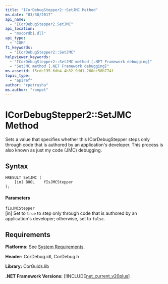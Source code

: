 ```yaml
---
title: "ICorDebugStepper2::SetJMC Method"
ms.date: "03/30/2017"
api_name: 
  - "ICorDebugStepper2.SetJMC"
api_location: 
  - "mscordbi.dll"
api_type: 
  - "COM"
f1_keywords: 
  - "ICorDebugStepper2::SetJMC"
helpviewer_keywords: 
  - "ICorDebugStepper2::SetJMC method [.NET Framework debugging]"
  - "SetJMC method [.NET Framework debugging]"
ms.assetid: f5cdc135-6db4-4b32-9dd1-260ec58b774f
topic_type: 
  - "apiref"
author: "rpetrusha"
ms.author: "ronpet"
---
```

# ICorDebugStepper2::SetJMC Method
Sets a value that specifies whether this ICorDebugStepper steps only through code that is authored by an application's developer. This process is also known as just my code (JMC) debugging.  
  
## Syntax  
  
```  
HRESULT SetJMC (  
    [in] BOOL    fIsJMCStepper  
);  
```  
  
#### Parameters  
 `fIsJMCStepper`  
 [in] Set to `true` to step only through code that is authored by an application's developer; otherwise, set to `false`.  
  
## Requirements  
 **Platforms:** See [System Requirements](../../../../docs/framework/get-started/system-requirements.md).  
  
 **Header:** CorDebug.idl, CorDebug.h  
  
 **Library:** CorGuids.lib  
  
 **.NET Framework Versions:** [!INCLUDE[net_current_v20plus](../../../../includes/net-current-v20plus-md.md)]
